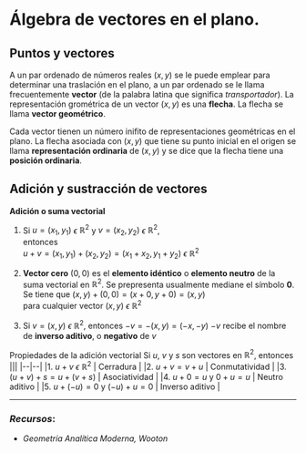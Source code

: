 # Álgebra de vectores en el plano.
## Puntos y vectores
A un par ordenado de números reales $(x,y)$ se le puede emplear para determinar una traslación en el plano, a un par ordenado se le llama frecuentemente **vector** (de la palabra latina que significa _transportador_). La representación grométrica de un vector $(x,y)$ es una **flecha**. La flecha se llama **vector geométrico**.

Cada vector tienen un número inifito de representaciones geométricas en el plano. La flecha asociada con $(x,y)$ que tiene su punto inicial en el origen se llama **representación ordinaria** de $(x,y)$ y se dice que la flecha tiene una **posición ordinaria**.

## Adición y sustracción de vectores
**Adición o suma vectorial**
1. Si $u=(x_1, y_1)$ $\epsilon$ $\mathbb{R}^2$ y $v=(x_2, y_2)$ $\epsilon$ $\mathbb{R}^2$,  
entonces  
$u+v=(x_1,y_1)+(x_2,y_2)=(x_1+x_2, y_1+y_2)$ $\epsilon$ $\mathbb{R}^2$
2. **Vector cero** $(0,0)$ es el **elemento idéntico** o **elemento neutro** de la suma vectorial en $\mathbb{R}^2$. Se prepresenta usualmente mediane el símbolo **0**.  
Se tiene que $(x,y) + (0,0) = (x+0,y+0) = (x,y)$  
para cualquier vector $(x,y)$ $\epsilon$ $\mathbb{R}^2$ 

3. Si $v=(x,y)$ $\epsilon$ $\mathbb{R}^2$, entonces $-v=-(x,y) = (-x,-y)$
    $-v$ recibe el nombre de **inverso aditivo**, o **negativo** de $v$

Propiedades de la adición vectorial
Si $u$, $v$ y $s$ son vectores en $\mathbb{R}^2$, entonces
|||
|--|--|
|1. $u+v$ $\epsilon$ $\mathbb{R}^2$ | Cerradura |
|2. $u+v = v+u$ | Conmutatividad |
|3. $(u+v)+s = u+(v+s)$ | Asociatividad |
|4. $u+0 = u$ y $0+u = u$ | Neutro aditivo |
|5. $u+(-u)=0$ y $(-u)+u = 0$ | Inverso aditivo |


---

### *Recursos*: 
- _Geometría Analítica Moderna, Wooton_